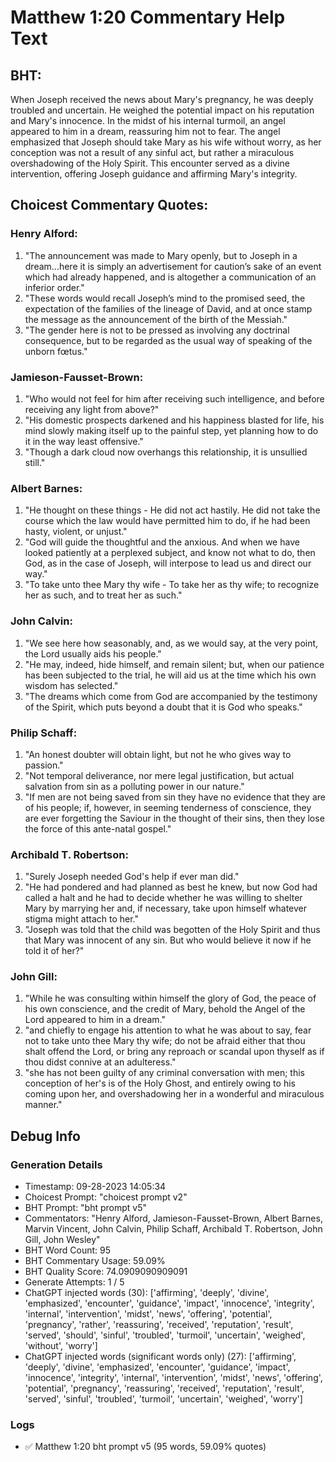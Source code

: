 # Matthew 1:20 Commentary Help Text

## BHT:
When Joseph received the news about Mary's pregnancy, he was deeply troubled and uncertain. He weighed the potential impact on his reputation and Mary's innocence. In the midst of his internal turmoil, an angel appeared to him in a dream, reassuring him not to fear. The angel emphasized that Joseph should take Mary as his wife without worry, as her conception was not a result of any sinful act, but rather a miraculous overshadowing of the Holy Spirit. This encounter served as a divine intervention, offering Joseph guidance and affirming Mary's integrity.

## Choicest Commentary Quotes:
### Henry Alford:
1. "The announcement was made to Mary openly, but to Joseph in a dream...here it is simply an advertisement for caution’s sake of an event which had already happened, and is altogether a communication of an inferior order."
2. "These words would recall Joseph’s mind to the promised seed, the expectation of the families of the lineage of David, and at once stamp the message as the announcement of the birth of the Messiah."
3. "The gender here is not to be pressed as involving any doctrinal consequence, but to be regarded as the usual way of speaking of the unborn fœtus."

### Jamieson-Fausset-Brown:
1. "Who would not feel for him after receiving such intelligence, and before receiving any light from above?"
2. "His domestic prospects darkened and his happiness blasted for life, his mind slowly making itself up to the painful step, yet planning how to do it in the way least offensive."
3. "Though a dark cloud now overhangs this relationship, it is unsullied still."

### Albert Barnes:
1. "He thought on these things - He did not act hastily. He did not take the course which the law would have permitted him to do, if he had been hasty, violent, or unjust."
2. "God will guide the thoughtful and the anxious. And when we have looked patiently at a perplexed subject, and know not what to do, then God, as in the case of Joseph, will interpose to lead us and direct our way."
3. "To take unto thee Mary thy wife - To take her as thy wife; to recognize her as such, and to treat her as such."

### John Calvin:
1. "We see here how seasonably, and, as we would say, at the very point, the Lord usually aids his people."
2. "He may, indeed, hide himself, and remain silent; but, when our patience has been subjected to the trial, he will aid us at the time which his own wisdom has selected."
3. "The dreams which come from God are accompanied by the testimony of the Spirit, which puts beyond a doubt that it is God who speaks."

### Philip Schaff:
1. "An honest doubter will obtain light, but not he who gives way to passion."
2. "Not temporal deliverance, nor mere legal justification, but actual salvation from sin as a polluting power in our nature."
3. "If men are not being saved from sin they have no evidence that they are of his people; if, however, in seeming tenderness of conscience, they are ever forgetting the Saviour in the thought of their sins, then they lose the force of this ante-natal gospel."

### Archibald T. Robertson:
1. "Surely Joseph needed God's help if ever man did."
2. "He had pondered and had planned as best he knew, but now God had called a halt and he had to decide whether he was willing to shelter Mary by marrying her and, if necessary, take upon himself whatever stigma might attach to her."
3. "Joseph was told that the child was begotten of the Holy Spirit and thus that Mary was innocent of any sin. But who would believe it now if he told it of her?"

### John Gill:
1. "While he was consulting within himself the glory of God, the peace of his own conscience, and the credit of Mary, behold the Angel of the Lord appeared to him in a dream."
2. "and chiefly to engage his attention to what he was about to say, fear not to take unto thee Mary thy wife; do not be afraid either that thou shalt offend the Lord, or bring any reproach or scandal upon thyself as if thou didst connive at an adulteress."
3. "she has not been guilty of any criminal conversation with men; this conception of her's is of the Holy Ghost, and entirely owing to his coming upon her, and overshadowing her in a wonderful and miraculous manner."


## Debug Info
### Generation Details
- Timestamp: 09-28-2023 14:05:34
- Choicest Prompt: "choicest prompt v2"
- BHT Prompt: "bht prompt v5"
- Commentators: "Henry Alford, Jamieson-Fausset-Brown, Albert Barnes, Marvin Vincent, John Calvin, Philip Schaff, Archibald T. Robertson, John Gill, John Wesley"
- BHT Word Count: 95
- BHT Commentary Usage: 59.09%
- BHT Quality Score: 74.0909090909091
- Generate Attempts: 1 / 5
- ChatGPT injected words (30):
	['affirming', 'deeply', 'divine', 'emphasized', 'encounter', 'guidance', 'impact', 'innocence', 'integrity', 'internal', 'intervention', 'midst', 'news', 'offering', 'potential', 'pregnancy', 'rather', 'reassuring', 'received', 'reputation', 'result', 'served', 'should', 'sinful', 'troubled', 'turmoil', 'uncertain', 'weighed', 'without', 'worry']
- ChatGPT injected words (significant words only) (27):
	['affirming', 'deeply', 'divine', 'emphasized', 'encounter', 'guidance', 'impact', 'innocence', 'integrity', 'internal', 'intervention', 'midst', 'news', 'offering', 'potential', 'pregnancy', 'reassuring', 'received', 'reputation', 'result', 'served', 'sinful', 'troubled', 'turmoil', 'uncertain', 'weighed', 'worry']

### Logs
- ✅ Matthew 1:20 bht prompt v5 (95 words, 59.09% quotes)